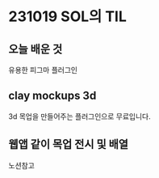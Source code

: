 # 231019 SOL의 TIL

## 오늘 배운 것

유용한 피그마 플러그인

## clay mockups 3d

3d 목업을 만들어주는 플러그인으로 무료입니다.

## 웹앱 같이 목업 전시 및 배열

노션참고
